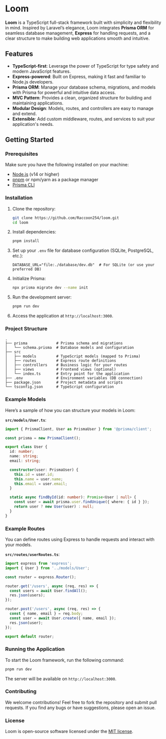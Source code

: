 # Loom

**Loom** is a TypeScript full-stack framework built with simplicity and flexibility in mind. Inspired by Laravel’s elegance, Loom integrates **Prisma ORM** for seamless database management, **Express** for handling requests, and a clear structure to make building web applications smooth and intuitive.

## Features

- **TypeScript-first**: Leverage the power of TypeScript for type safety and modern JavaScript features.
- **Express-powered**: Built on Express, making it fast and familiar to Node.js developers.
- **Prisma ORM**: Manage your database schema, migrations, and models with Prisma for powerful and intuitive data access.
- **MVC Pattern**: Provides a clean, organized structure for building and maintaining applications.
- **Modular Design**: Models, routes, and controllers are easy to manage and extend.
- **Extensible**: Add custom middleware, routes, and services to suit your application's needs.

## Getting Started

### Prerequisites

Make sure you have the following installed on your machine:

- [Node.js](https://nodejs.org/) (v14 or higher)
- [pnpm](https://pnpm.io/) or npm/yarn as a package manager
- [Prisma CLI](https://www.prisma.io/docs/getting-started)

### Installation

1. Clone the repository:

   ```bash
   git clone https://github.com/Raccoon254/loom.git
   cd loom
   ```

2. Install dependencies:

   ```bash
   pnpm install
   ```

3. Set up your `.env` file for database configuration (SQLite, PostgreSQL, etc.):

   ```env
   DATABASE_URL="file:./database/dev.db"  # For SQLite (or use your preferred DB)
   ```

4. Initialize Prisma:

   ```bash
   npx prisma migrate dev --name init
   ```

5. Run the development server:

   ```bash
   pnpm run dev
   ```

6. Access the application at `http://localhost:3000`.

### Project Structure

```
.
├── prisma             # Prisma schema and migrations
│   └── schema.prisma  # Database models and configuration
├── src
│   ├── models         # TypeScript models (mapped to Prisma)
│   ├── routes         # Express route definitions
│   ├── controllers    # Business logic for your routes
│   ├── views          # Frontend views (optional)
│   └── index.ts       # Entry point for the application
├── .env               # Environment variables (DB connection)
├── package.json       # Project metadata and scripts
└── tsconfig.json      # TypeScript configuration
```

### Example Models

Here’s a sample of how you can structure your models in Loom:

**`src/models/User.ts`**:
```typescript
import { PrismaClient, User as PrismaUser } from '@prisma/client';

const prisma = new PrismaClient();

export class User {
  id: number;
  name: string;
  email: string;

  constructor(user: PrismaUser) {
    this.id = user.id;
    this.name = user.name;
    this.email = user.email;
  }

  static async findById(id: number): Promise<User | null> {
    const user = await prisma.user.findUnique({ where: { id } });
    return user ? new User(user) : null;
  }
}
```

### Example Routes

You can define routes using Express to handle requests and interact with your models.

**`src/routes/userRoutes.ts`**:
```typescript
import express from 'express';
import { User } from '../models/User';

const router = express.Router();

router.get('/users', async (req, res) => {
  const users = await User.findAll();
  res.json(users);
});

router.post('/users', async (req, res) => {
  const { name, email } = req.body;
  const user = await User.create({ name, email });
  res.json(user);
});

export default router;
```

### Running the Application

To start the Loom framework, run the following command:

```bash
pnpm run dev
```

The server will be available on `http://localhost:3000`.

### Contributing

We welcome contributions! Feel free to fork the repository and submit pull requests. If you find any bugs or have suggestions, please open an issue.

### License

Loom is open-source software licensed under the [MIT license](LICENSE).